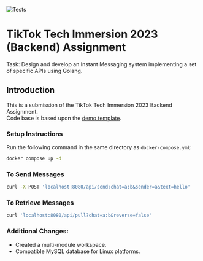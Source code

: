 ![Tests](https://github.com/TikTokTechImmersion/assignment_demo_2023/actions/workflows/test.yml/badge.svg)
# TikTok Tech Immersion 2023 (Backend) Assignment

Task: Design and develop an Instant Messaging system implementing a set of specific APIs using Golang. 

## Introduction
This is a submission of the TikTok Tech Immersion 2023 Backend Assignment. <br>
Code base is based upon the [demo template](https://github.com/TikTokTechImmersion/assignment_demo_2023).

### Setup Instructions
Run the following command in the same directory as `docker-compose.yml`:
```bash
docker compose up -d
```

### To Send Messages
```bash
curl -X POST 'localhost:8080/api/send?chat=a:b&sender=a&text=hello'
```

### To Retrieve Messages
```bash
curl 'localhost:8080/api/pull?chat=a:b&reverse=false'
```

### Additional Changes:
* Created a multi-module workspace.
* Compatible MySQL database for Linux platforms.